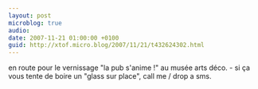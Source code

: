 ```yaml
---
layout: post
microblog: true
audio: 
date: 2007-11-21 01:00:00 +0100
guid: http://xtof.micro.blog/2007/11/21/t432624302.html
---
```

en route pour le vernissage "la pub s'anime !" au musée arts déco. - si ça vous tente de boire un "glass sur place", call me / drop a sms.
